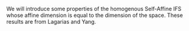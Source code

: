We will introduce some properties of the homogenous Self-Affine IFS whose affine dimension is equal to the dimension of the space. These results are from Lagarias and Yang.